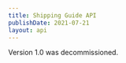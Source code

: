 ```yaml
---
title: Shipping Guide API
publishDate: 2021-07-21
layout: api
---
```


Version 1.0 was decommissioned.

